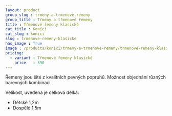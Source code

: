 ```yaml
---
layout: product
group_slug : trmeny-a-trmenove-remeny
group_title : Třmeny a třmenové řemeny
title : Třmenové řemeny klasické
cat_title : Koníci
cat_slug : konici
slug : trmenove-remeny-klasicke
has_image : True
image : /products/konici/trmeny-a-trmenove-remeny/trmenove-remeny-klasicke.jpg
pricing:
  - variant : Třmenové řemeny klasické
    price   : 390
---
```


Řemeny jsou šité z kvalitních pevných popruhů.
Možnost objednání různých barevných kombinací.

Velikost, uvedena je celková délka:

 - Dětské 1,2m
 - Dospělé 1,5m

